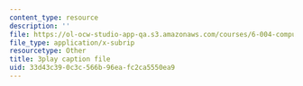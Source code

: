 ```yaml
---
content_type: resource
description: ''
file: https://ol-ocw-studio-app-qa.s3.amazonaws.com/courses/6-004-computation-structures-spring-2017/33d43c390c3c566b96eafc2ca5550ea9_vJqBBh2XFTM.vtt
file_type: application/x-subrip
resourcetype: Other
title: 3play caption file
uid: 33d43c39-0c3c-566b-96ea-fc2ca5550ea9
---
```

